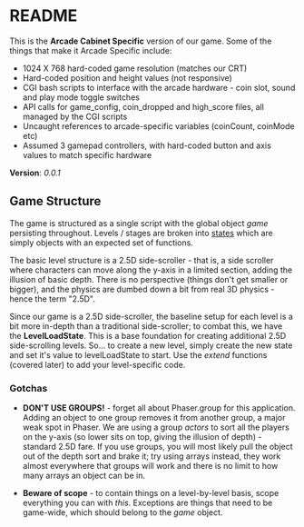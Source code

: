 # README #

This is the **Arcade Cabinet Specific** version of our game.
Some of the things that make it Arcade Specific include:
* 1024 X 768 hard-coded game resolution (matches our CRT)
* Hard-coded position and height values (not responsive)
* CGI bash scripts to interface with the arcade hardware - coin slot, sound and play mode toggle switches
* API calls for game_config, coin_dropped and high_score files, all managed by the CGI scripts
* Uncaught references to arcade-specific variables (coinCount, coinMode etc)
* Assumed 3 gamepad controllers, with hard-coded button and axis values to match specific hardware

**Version**: *0.0.1*

## Game Structure ##
 The game is structured as a single script with the global object *game* persisting throughout. Levels / stages are broken into [states](http://phaser.io/docs/2.4.4/Phaser.State.html) which are simply objects with an expected set of functions. 

The basic level structure is a 2.5D side-scroller - that is, a side scroller where characters can move along the y-axis in a limited section, adding the illusion of basic depth. There is no perspective (things don't get smaller or bigger), and the physics are dumbed down a bit from real 3D physics - hence the term "2.5D". 

Since our game is a 2.5D side-scroller, the baseline setup for each level is a bit more in-depth than a traditional side-scroller; to combat this, we have the **LevelLoadState**. This is a base foundation for creating additional 2.5D side-scrolling levels. So... to create a new level, simply create the new state and set it's value to levelLoadState to start. Use the *extend* functions (covered later) to add your level-specific code.

### Gotchas ###
* **DON'T USE GROUPS!** - forget all about Phaser.group for this application. Adding an object to one group removes it from another group, a major weak spot in Phaser. We are using a group *actors* to sort all the players on the y-axis (so lower sits on top, giving the illusion of depth) - standard 2.5D fare. If you use groups, you will most likely pull the object out of the depth sort and brake it; try using arrays instead, they work almost everywhere that groups will work and there is no limit to how many arrays an object can be in. 

* **Beware of scope** - to contain things on a level-by-level basis, scope everything you can with *this*. Exceptions are things that need to be game-wide, which should belong to the *game* object. 

